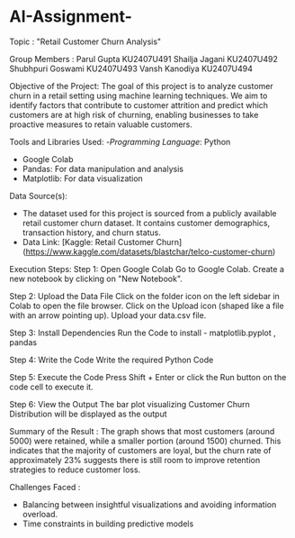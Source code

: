 # AI-Assignment-
Topic : "Retail Customer Churn Analysis"

Group Members :
Parul Gupta KU2407U491
Shailja Jagani KU2407U492
Shubhpuri Goswami KU2407U493
Vansh Kanodiya KU2407U494

Objective of the Project:
The goal of this project is to analyze customer churn in a retail setting using machine learning techniques. We aim to identify factors that contribute to customer attrition and predict which customers are at high risk of churning, enabling businesses to take proactive measures to retain valuable customers.

 Tools and Libraries Used:
-*Programming Language*: Python
- Google Colab
- Pandas: For data manipulation and analysis
- Matplotlib: For data visualization

Data Source(s):
- The dataset used for this project is sourced from a publicly available retail customer churn dataset. It contains customer demographics, transaction history, and 
  churn status.
- Data Link: [Kaggle: Retail Customer Churn] (https://www.kaggle.com/datasets/blastchar/telco-customer-churn)

Execution Steps: 
Step 1: Open Google Colab
Go to Google Colab.
Create a new notebook by clicking on "New Notebook".

Step 2: Upload the Data File
Click on the folder icon on the left sidebar in Colab to open the file browser.
Click on the Upload icon (shaped like a file with an arrow pointing up).
Upload your data.csv file.

Step 3: Install Dependencies
Run the Code to install - matplotlib.pyplot , pandas

Step 4: Write the Code 
Write the required Python Code

Step 5: Execute the Code
Press Shift + Enter or click the Run button on the code cell to execute it.

Step 6: View the Output
The bar plot visualizing Customer Churn Distribution will be displayed as the output

Summary of the Result :
The graph shows that most customers (around 5000) were retained, while a smaller portion (around 1500) churned. This indicates that the majority of customers are loyal, but the churn rate of approximately 23% suggests there is still room to improve retention strategies to reduce customer loss.

Challenges Faced :  
- Balancing between insightful visualizations and avoiding information overload.  
- Time constraints in building predictive models

  

